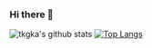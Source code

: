 ### Hi there 👋

![tkgka's github stats](https://github-readme-stats.vercel.app/api?username=tkgka&show_icons=true)
[![Top Langs](https://github-readme-stats.vercel.app/api/top-langs/?username=tkgka&layout=compact)](https://github.com/tkgka?tab=repositories)

